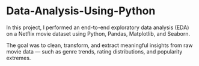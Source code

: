 # Data-Analysis-Using-Python
In this project, I performed an end-to-end exploratory data analysis (EDA) on a Netflix movie dataset using Python, Pandas, Matplotlib, and Seaborn.

The goal was to clean, transform, and extract meaningful insights from raw movie data — such as genre trends, rating distributions, and popularity extremes.
